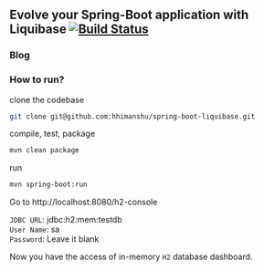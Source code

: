 ## Evolve your Spring-Boot application with Liquibase [![Build Status](https://travis-ci.org/hhimanshu/spring-boot-liquibase.svg?branch=master)](https://travis-ci.org/hhimanshu/spring-boot-liquibase)

### Blog

### How to run?
clone the codebase
```bash
git clone git@github.com:hhimanshu/spring-boot-liquibase.git
```

compile, test, package
```bash
mvn clean package
```

run
```bash
mvn spring-boot:run
```

Go to http://localhost:8080/h2-console  
  
`JDBC URL`: jdbc:h2:mem:testdb  
`User Name`: sa  
`Password`: Leave it blank

Now you have the access of in-memory `H2` database dashboard.

 